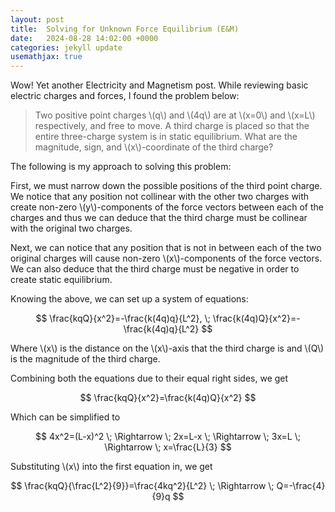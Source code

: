 ```yaml
---
layout: post
title:  Solving for Unknown Force Equilibrium (E&M)
date:   2024-08-28 14:02:00 +0000
categories: jekyll update
usemathjax: true
---
```


Wow! Yet another Electricity and Magnetism post. While reviewing basic electric charges and forces, I found the problem below:
> Two positive point charges \\(q\\) and \\(4q\\) are at \\(x=0\\) and \\(x=L\\) respectively, and free to move. A third charge is placed so that the entire three-charge system is in static equilibrium. What are the magnitude, sign, and \\(x\\)-coordinate of the third charge?

The following is my approach to solving this problem:

First, we must narrow down the possible positions of the third point charge. We notice that any position not collinear with the other two charges with create non-zero \\(y\\)-components of the force vectors between each of the charges and thus we can deduce that the third charge must be collinear with the original two charges.

Next, we can notice that any position that is not in between each of the two original charges will cause non-zero \\(x\\)-components of the force vectors. We can also deduce that the third charge must be negative in order to create static equilibrium.

Knowing the above, we can set up a system of equations:

$$
\frac{kqQ}{x^2}=-\frac{k(4q)q}{L^2}, \; \frac{k(4q)Q}{x^2}=-\frac{k(4q)q}{L^2}
$$

Where \\(x\\) is the distance on the \\(x\\)-axis that the third charge is and \\(Q\\) is the magnitude of the third charge.

Combining both the equations due to their equal right sides, we get

$$
\frac{kqQ}{x^2}=\frac{k(4q)Q}{x^2}
$$

Which can be simplified to 

$$
4x^2=(L-x)^2 \; \Rightarrow \; 2x=L-x \; \Rightarrow \; 3x=L \; \Rightarrow \; x=\frac{L}{3}
$$

Substituting \\(x\\) into the first equation in, we get

$$
\frac{kqQ}{\frac{L^2}{9}}=\frac{4kq^2}{L^2} \; \Rightarrow \; Q=-\frac{4}{9}q
$$
